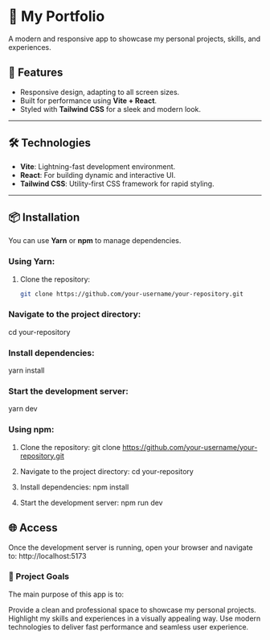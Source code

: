 # 🌟 My Portfolio

A modern and responsive app to showcase my personal projects, skills, and experiences.

## 🚀 Features

- Responsive design, adapting to all screen sizes.
- Built for performance using **Vite + React**.
- Styled with **Tailwind CSS** for a sleek and modern look.

---

## 🛠️ Technologies

- **Vite**: Lightning-fast development environment.
- **React**: For building dynamic and interactive UI.
- **Tailwind CSS**: Utility-first CSS framework for rapid styling.

---

## 📦 Installation

You can use **Yarn** or **npm** to manage dependencies.

### Using Yarn:

1. Clone the repository:
   ```bash
   git clone https://github.com/your-username/your-repository.git
   ```

### Navigate to the project directory:

cd your-repository

### Install dependencies:

yarn install

### Start the development server:

yarn dev

### Using npm:

1. Clone the repository:
   git clone https://github.com/your-username/your-repository.git

2. Navigate to the project directory:
   cd your-repository

3. Install dependencies:
   npm install

4. Start the development server:
   npm run dev

## 🌐 Access

Once the development server is running, open your browser and navigate to:
http://localhost:5173

### 📖 Project Goals

The main purpose of this app is to:

Provide a clean and professional space to showcase my personal projects.
Highlight my skills and experiences in a visually appealing way.
Use modern technologies to deliver fast performance and seamless user experience.
